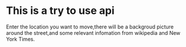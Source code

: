 # This is a try to use api
Enter the location you want to move,there will be a backgroud picture around the street,and some relevant infomation from wikipedia and New York Times.
